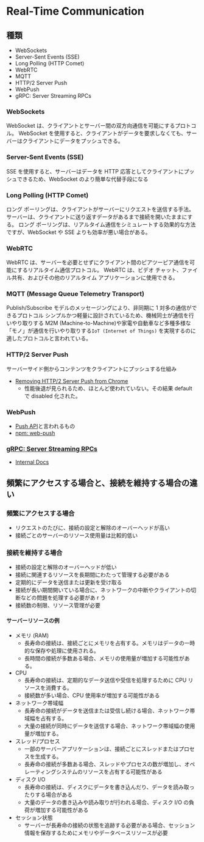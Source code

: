 # Real-Time Communication

## 種類

- WebSockets
- Server-Sent Events (SSE)
- Long Polling (HTTP Comet)
- WebRTC
- MQTT
- HTTP/2 Server Push
- WebPush
- gRPC: Server Streaming RPCs

### WebSockets

WebSocket は、クライアントとサーバー間の双方向通信を可能にするプロトコル。
WebSocket を使用すると、クライアントがデータを要求しなくても、サーバーはクライアントにデータをプッシュできる。

### Server-Sent Events (SSE)

SSE を使用すると、サーバーはデータを HTTP 応答としてクライアントにプッシュできるため、WebSocket のより簡単な代替手段になる

### Long Polling (HTTP Comet)

ロング ポーリングは、クライアントがサーバーにリクエストを送信する手法。
サーバーは、クライアントに送り返すデータがあるまで接続を開いたままにする。
ロング ポーリングは、リアルタイム通信をシミュレートする効果的な方法ですが、WebSocket や SSE よりも効率が悪い場合がある。

### WebRTC

WebRTC は、サーバーを必要とせずにクライアント間のピアツーピア通信を可能にするリアルタイム通信プロトコル。
WebRTC は、ビデオ チャット、ファイル共有、およびその他のリアルタイム アプリケーションに使用できる。

### MQTT (Message Queue Telemetry Transport)

Publish/Subscribe モデルのメッセージングにより、非同期に 1 対多の通信ができるプロトコル
シンプルかつ軽量に設計されているため、機械同士が通信を行いやり取りする M2M (Machine-to-Machine)や家電や自動車など多種多様な「モノ」が通信を行いやり取りする`IoT (Internet of Things)` を実現するのに適したプロトコルと言われている。

### HTTP/2 Server Push

サーバーサイド側からコンテンツをクライアントにプッシュする仕組み

- [Removing HTTP/2 Server Push from Chrome](https://developer.chrome.com/blog/removing-push/)
  - 性能後退が見られるため、ほとんど使われていない。その結果 default で disabled 化された。

### WebPush

- [Push API](https://developer.mozilla.org/ja/docs/Web/API/Push_API)と言われるもの
- [npm: web-push](https://www.npmjs.com/package/web-push)

### [gRPC: Server Streaming RPCs](https://grpc.io/docs/what-is-grpc/core-concepts/#server-streaming-rpc)

- [Internal Docs](../grpc-proto/README.md)

## 頻繁にアクセスする場合と、接続を維持する場合の違い

### 頻繁にアクセスする場合

- リクエストのたびに、接続の設定と解除のオーバーヘッドが高い
- 接続ごとのサーバーのリソース使用量は比較的低い

### 接続を維持する場合

- 接続の設定と解除のオーバーヘッドが低い
- 接続に関連するリソースを長期間にわたって管理する必要がある
- 定期的にデータを送信または更新を受け取る
- 接続が長い期間開いている場合に、ネットワークの中断やクライアントの切断などの問題を処理する必要があ r う
- 接続数の制限、リソース管理が必要

#### サーバーリソースの例

- メモリ (RAM)
  - 長寿命の接続は、接続ごとにメモリを占有する。メモリはデータの一時的な保存や処理に使用される。
  - 長時間の接続が多数ある場合、メモリの使用量が増加する可能性がある。
- CPU
  - 長寿命の接続は、定期的なデータ送信や受信を処理するために CPU リソースを消費する。
  - 接続数が多い場合、CPU 使用率が増加する可能性がある
- ネットワーク帯域幅
  - 長寿命の接続がデータを送信または受信し続ける場合、ネットワーク帯域幅を占有する。
  - 大量の接続が同時にデータを送信する場合、ネットワーク帯域幅の使用量が増加する。
- スレッド/プロセス
  - 一部のサーバーアプリケーションは、接続ごとにスレッドまたはプロセスを生成する。
  - 長寿命の接続が多数ある場合、スレッドやプロセスの数が増加し、オペレーティングシステムのリソースを占有する可能性がある
- ディスク I/O
  - 長寿命の接続は、ディスクにデータを書き込んだり、データを読み取ったりする場合がある
  - 大量のデータの書き込みや読み取りが行われる場合、ディスク I/O の負荷が増加する可能性がある
- セッション状態
  - サーバーが長寿命の接続の状態を追跡する必要がある場合、セッション情報を保存するためにメモリやデータベースリソースが必要
